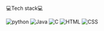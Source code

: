 💻Tech stack💻


<img alt="python" src ="https://img.shields.io/badge/python-blue.svg?&style=for-the-badge&logo=python&logoColor=white"/> <img alt="Java" src ="https://img.shields.io/badge/Java-white.svg?&style=for-the-badge&logo=Java&logoColor=black"/> <img alt="C" src ="https://img.shields.io/badge/C-gray.svg?&style=for-the-badge&logo=C&logoColor=white"/> <img alt="HTML" src ="https://img.shields.io/badge/HTML-red.svg?&style=for-the-badge&logo=HTML5&logoColor=white"/> <img alt="CSS" src ="https://img.shields.io/badge/CSS-orange.svg?&style=for-the-badge&logo=CSS3&logoColor=white"/>
